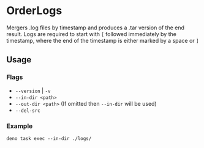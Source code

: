 # OrderLogs
Mergers .log files by timestamp and produces a .tar version of the end result. Logs are required to start with `[` followed immediately by the timestamp, where the end of the timestamp is either marked by a space or `]`

## Usage

### Flags
- `--version` | `-v`
- `--in-dir <path>`
- `--out-dir <path>` (If omitted then `--in-dir` will be used)
- `--del-src`

### Example
```
deno task exec --in-dir ./logs/
```
